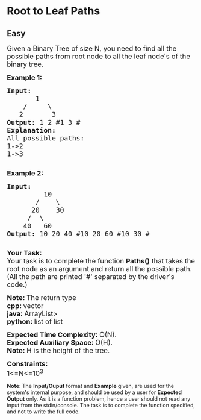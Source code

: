# Root to Leaf Paths
##  Easy 
<div class="problem-statement">
                <p></p><p><span style="font-size:18px">Given a Binary Tree of size N, you need to find&nbsp;all the possible paths&nbsp;from root node to all the leaf&nbsp;node's of the binary tree.</span></p>

<p><span style="font-size:18px"><strong>Example 1:</strong></span></p>

<pre><span style="font-size:18px"><strong>Input:</strong>
       1
    /     \
   2       3
<strong>Output: </strong>1 2&nbsp;#1 3&nbsp;#
<strong>Explanation: </strong>
All possible paths:
1-&gt;2
1-&gt;3
</span>
</pre>

<p dir="ltr"><strong><span style="font-size:18px">Example 2:</span></strong></p>

<pre><span style="font-size:18px"><strong>Input:
&nbsp;        </strong>10
&nbsp;      /    \
&nbsp;     20    30
&nbsp;    /  \
&nbsp;   40   60<strong>
Output: </strong>10 20 40 #10 20 60 #10 30 #
</span>
</pre>

<p dir="ltr"><span style="font-size:18px"><strong>Your Task:</strong><br>
Your task is to complete the function&nbsp;<strong>Paths()</strong>&nbsp;that takes the root node as an argument and return all the possible path. (All the path are printed '#' separated by the driver's code.)</span></p>

<p dir="ltr"><strong><span style="font-size:18px">Note:&nbsp;</span></strong><span style="font-size:18px">The return type<br>
<strong>cpp:&nbsp;</strong>vector<br>
<strong>java:&nbsp;</strong>ArrayList&gt;<br>
<strong>python:&nbsp;</strong>list of list</span></p>

<p><span style="font-size:18px"><strong>Expected Time Complexity:&nbsp;</strong>O(N).<br>
<strong>Expected Auxiliary Space:&nbsp;</strong>O(H).</span><br>
<span style="font-size:18px"><strong>Note:&nbsp;</strong>H is the height of the tree.</span></p>

<p><span style="font-size:18px"><strong>Constraints:</strong><br>
1&lt;=N&lt;=10<sup>3</sup></span></p>

<p><strong>Note:&nbsp;</strong>The <strong>Input/Ouput</strong> format and <strong>Example</strong> given, are used for the system's internal purpose, and should be used by a user for <strong>Expected Output</strong> only. As it is a function problem, hence a user should not read any input from the stdin/console. The task is to complete the function specified, and not to write the full code.</p>
 <p></p>
            </div>
